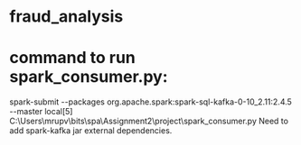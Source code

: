 # fraud_analysis

# command to run spark_consumer.py:
spark-submit --packages org.apache.spark:spark-sql-kafka-0-10_2.11:2.4.5 --master local[5] C:\Users\mrupv\bits\spa\Assignment2\project\spark_consumer.py
Need to add spark-kafka jar external dependencies.